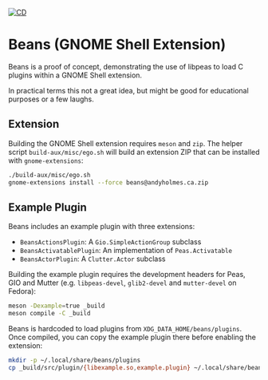 [![CD](https://github.com/andyholmes/gnome-shell-extension-beans/actions/workflows/cd.yml/badge.svg)](https://github.com/andyholmes/gnome-shell-extension-beans/actions/workflows/cd.yml)

# Beans (GNOME Shell Extension)

Beans is a proof of concept, demonstrating the use of libpeas to load C plugins
within a GNOME Shell extension.

In practical terms this not a great idea, but might be good for educational
purposes or a few laughs.


## Extension

Building the GNOME Shell extension requires `meson` and `zip`. The helper script
`build-aux/misc/ego.sh` will build an extension ZIP that can be installed with
`gnome-extensions`:

```sh
./build-aux/misc/ego.sh
gnome-extensions install --force beans@andyholmes.ca.zip
```


## Example Plugin

Beans includes an example plugin with three extensions:

* `BeansActionsPlugin`: A `Gio.SimpleActionGroup` subclass
* `BeansActivatablePlugin`: An implementation of `Peas.Activatable`
* `BeansActorPlugin`: A `Clutter.Actor` subclass

Building the example plugin requires the development headers for Peas, GIO and
Mutter (e.g. `libpeas-devel`, `glib2-devel` and `mutter-devel` on Fedora):

```sh
meson -Dexample=true _build
meson compile -C _build
```

Beans is hardcoded to load plugins from `XDG_DATA_HOME/beans/plugins`. Once
compiled, you can copy the example plugin there before enabling the extension:

```sh
mkdir -p ~/.local/share/beans/plugins
cp _build/src/plugin/{libexample.so,example.plugin} ~/.local/share/beans/plugins
```

